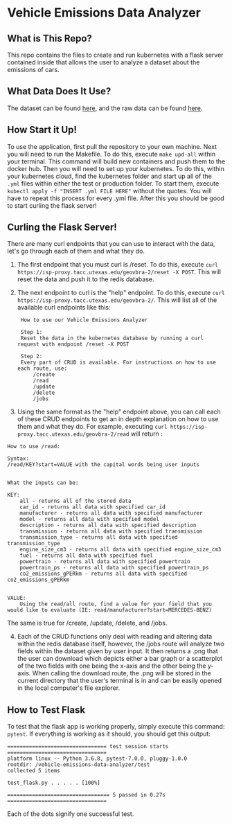 # Vehicle Emissions Data Analyzer
## What is This Repo?
This repo contains the files to create and run kubernetes with a flask server contained inside that allows the user to analyze a dataset about the emissions of cars.
## What Data Does It Use?
The dataset can be found [here](https://www.kaggle.com/datasets/reubenowenwilliams/vehicle-emissions-dataset?resource=download), and the raw data can be found [here](https://raw.githubusercontent.com/ReubenGitHub/ML-Vehicle-Emissions/main/data/processed/uk_gov_data_dense_preproc.csv).
## How Start it Up!
To use the application, first pull the repository to your own machine. Next you will need to run the Makefile. To do this, execute `make upd-all` within your terminal. This command will build new containers and push them to the docker hub. Then you will need to set up your kubernetes. To do this, within your kubernetes cloud, find the kubernetes folder and start up all of the `.yml` files within either the test or production folder. To start them, execute `kubectl apply -f "INSERT .yml FILE HERE"` without the quotes. You will have to repeat this process for every .yml file. After this you should be good to start curling the flask server!
## Curling the Flask Server!
There are many curl endpoints that you can use to interact with the data, let's go through each of them and what they do.
1. The first endpoint that you must curl is /reset. To do this, execute `curl https://isp-proxy.tacc.utexas.edu/geovbra-2/reset -X POST`. This will reset the data and push it to the redis database.
2. The next endpoint to curl is the "help" endpoint. To do this, execute `curl https://isp-proxy.tacc.utexas.edu/geovbra-2/`. This will list all of the available curl endpoints like this:


   

        How to use our Vehicle Emissions Analyzer
        
        Step 1:
        Reset the data in the kubernetes database by running a curl request with endpoint /reset -X POST
        
        Step 2:
        Every part of CRUD is available. For instructions on how to use each route, use:
            /create
            /read
            /update
            /delete
            /jobs
3. Using the same format as the "help" endpoint above, you can call each of these CRUD endpoints to get an in depth explanation on how to use them and what they do. For example, executing `curl https://isp-proxy.tacc.utexas.edu/geovbra-2/read` will return :


```
How to use /read:
   
Syntax:
/read/KEY?start=VALUE with the capital words being user inputs


What the inputs can be:

KEY:
    all - returns all of the stored data
    car_id - returns all data with specified car_id
    manufacturer - returns all data with specified manufacturer
    model - returns all data with specified model
    description - returns all data with specified description
    transmission - returns all data with specified transmission
    transmission_type - returns all data with specified transmission_type
    engine_size_cm3 - returns all data with specified engine_size_cm3
    fuel - returns all data with specified fuel
    powertrain - returns all data with specified powertrain
    powertrain_ps - returns all data with specified powertrain_ps
    co2_emissions_gPERkm - returns all data with specified co2_emissions_gPERkm


VALUE:
    Using the read/all route, find a value for your field that you would like to evaluate (IE: read/manufacturer?start=MERCEDES-BENZ)
```
The same is true for /create, /update, /delete, and /jobs.

4. Each of the CRUD functions only deal with reading and altering data within the redis database itself, however, the /jobs route will analyze two fields within the dataset given by user input. It then returns a .png that the user can download which depicts either a bar graph or a scatterplot of the two fields with one being the x-axis and the other being the y-axis. When calling the download route, the .png will be stored in the current directory that the user's terminal is in and can be easily opened in the local computer's file explorer.

## How to Test Flask
To test that the flask app is working properly, simply execute this command: `pytest`. If everything is working as it should, you should get this output:

    ================================ test session starts ================================
    platform linux -- Python 3.6.8, pytest-7.0.0, pluggy-1.0.0
    rootdir: /vehicle-emissions-data-analyzer/test
    collected 5 items
    
    test_flask.py . . . . . [100%]
    
    ================================= 5 passed in 0.27s ================================
Each of the dots signify one successful test.
